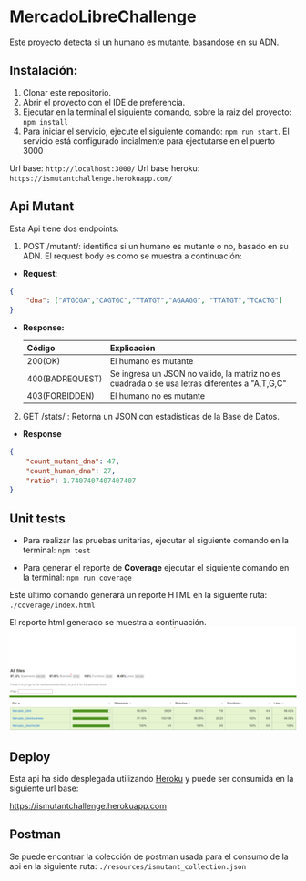 # MercadoLibreChallenge

Este proyecto detecta si un humano es mutante, basandose en su ADN.

## Instalación:
1. Clonar este repositorio.
2. Abrir el proyecto con el IDE de preferencia.
3. Ejecutar en la terminal el siguiente comando, sobre la raiz del proyecto: `npm install`
4. Para iniciar el servicio, ejecute el siguiente comando: `npm run start`. El servicio está configurado incialmente para ejectutarse en el puerto 3000

Url base: `http://localhost:3000/`
Url base heroku: `https://ismutantchallenge.herokuapp.com/`

## Api Mutant
Esta Api tiene dos endpoints:

1. POST /mutant/: identifica si un humano es mutante o no, basado en su ADN.  El request body es como se muestra a continuación: 

- **Request**:
``` JSON
{
    "dna": ["ATGCGA","CAGTGC","TTATGT","AGAAGG", "TTATGT","TCACTG"]
}
```
- **Response:**

    | Código  |  Explicación |
    | ------------ | ------------ |
    | 200(OK)  |  El humano es mutante  |
    | 400(BADREQUEST) | Se ingresa un JSON no valido, la matriz no es cuadrada o se usa letras diferentes a "A,T,G,C" | 
    | 403(FORBIDDEN) | El humano no es mutante |

2. GET /stats/ : Retorna un JSON con estadísticas de la Base de Datos.

- **Response**

```JSON
{
    "count_mutant_dna": 47,
    "count_human_dna": 27,
    "ratio": 1.7407407407407407
}
```

## Unit tests

- Para realizar las pruebas unitarias, ejecutar el siguiente comando en la terminal:
`npm test`

- Para generar el reporte de **Coverage** ejecutar el siguiente comando en la terminal:
`npm run coverage`

Este último comando generará un reporte HTML en la siguiente ruta: 
`./coverage/index.html`

El reporte html generado se muestra a continuación.
![converage report](/resources/coverage.png)

## Deploy

Esta api ha sido desplegada utilizando [Heroku](https://www.heroku.com/ "Heroku") y puede ser consumida en la siguiente url base:

https://ismutantchallenge.herokuapp.com

## Postman

Se puede encontrar la colección de postman usada para el consumo de la api en la siguiente ruta:
`./resources/ismutant_collection.json`